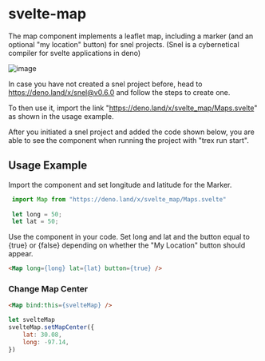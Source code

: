 # svelte-map

The map component implements a leaflet map, including a marker (and an optional "my location" button) for snel projects. (Snel is a cybernetical compiler for svelte applications in deno)

![image](https://user-images.githubusercontent.com/79450010/151322612-86ded8f5-b05c-406a-87bd-f3ec15d89623.png)

In case you have not created a snel project before, head to https://deno.land/x/snel@v0.6.0 and follow the steps to create one.

To then use it, import the link "https://deno.land/x/svelte_map/Maps.svelte" as shown in the usage example.

After you initiated a snel project and added the code shown below, you are able to see the component when running the project with "trex run start".

## Usage Example

Import the component and set longitude and latitude for the Marker.

```javascript
 import Map from "https://deno.land/x/svelte_map/Maps.svelte"
 
 let long = 50;
 let lat = 50;
```

Use the component in your code. Set long and lat and the button equal to {true} or {false} depending on whether the "My Location" button should appear.

```html
<Map long={long} lat={lat} button={true} />
```

### Change Map Center
```html
<Map bind:this={svelteMap} />
```

```javascript
let svelteMap
svelteMap.setMapCenter({
    lat: 30.08,
    long: -97.14,
})
```
